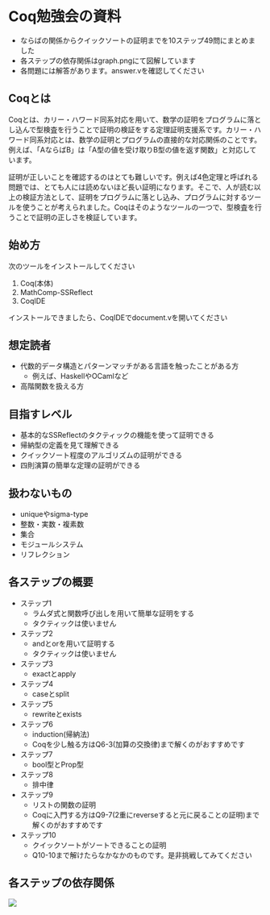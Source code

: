
# Coq勉強会の資料

- ならばの関係からクイックソートの証明までを10ステップ49問にまとめました
- 各ステップの依存関係はgraph.pngにて図解しています
- 各問題には解答があります。answer.vを確認してください

## Coqとは

Coqとは、カリー・ハワード同系対応を用いて、数学の証明をプログラムに落とし込んで型検査を行うことで証明の検証をする定理証明支援系です。カリー・ハワード同系対応とは、数学の証明とプログラムの直接的な対応関係のことです。例えば、「AならばB」は「A型の値を受け取りB型の値を返す関数」と対応しています。

証明が正しいことを確認するのはとても難しいです。例えば4色定理と呼ばれる問題では、とても人には読めないほど長い証明になります。そこで、人が読む以上の検証方法として、証明をプログラムに落とし込み、プログラムに対するツールを使うことが考えられました。Coqはそのようなツールの一つで、型検査を行うことで証明の正しさを検証しています。

## 始め方

次のツールをインストールしてください
1. Coq(本体)
2. MathComp-SSReflect
3. CoqIDE

インストールできましたら、CoqIDEでdocument.vを開いてください

## 想定読者

- 代数的データ構造とパターンマッチがある言語を触ったことがある方
  - 例えば、HaskellやOCamlなど
- 高階関数を扱える方

## 目指すレベル

- 基本的なSSReflectのタクティックの機能を使って証明できる
- 帰納型の定義を見て理解できる
- クイックソート程度のアルゴリズムの証明ができる
- 四則演算の簡単な定理の証明ができる

## 扱わないもの

- uniqueやsigma-type
- 整数・実数・複素数
- 集合
- モジュールシステム
- リフレクション

## 各ステップの概要

- ステップ1
  - ラムダ式と関数呼び出しを用いて簡単な証明をする
  - タクティックは使いません
- ステップ2
  - andとorを用いて証明する
  - タクティックは使いません
- ステップ3
  - exactとapply
- ステップ4
  - caseとsplit
- ステップ5
  - rewriteとexists
- ステップ6
  - induction(帰納法)
  - Coqを少し触る方はQ6-3(加算の交換律)まで解くのがおすすめです
- ステップ7
  - bool型とProp型
- ステップ8
  - 排中律
- ステップ9
  - リストの関数の証明
  - Coqに入門する方はQ9-7(2重にreverseすると元に戻ることの証明)まで解くのがおすすめです
- ステップ10
  - クイックソートがソートできることの証明
  - Q10-10まで解けたらなかなかのものです。是非挑戦してみてください

## 各ステップの依存関係

![](graph.png)
